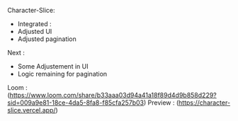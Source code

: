Character-Slice:
- Integrated  :
- Adjusted UI
- Adjusted pagination


Next : 
- Some Adjustement in UI 
- Logic remaining for pagination

Loom : (https://www.loom.com/share/b33aaa03d94a41a18f89d4d9b858d229?sid=009a9e81-18ce-4da5-8fa8-f85cfa257b03)
Preview : (https://character-slice.vercel.app/)